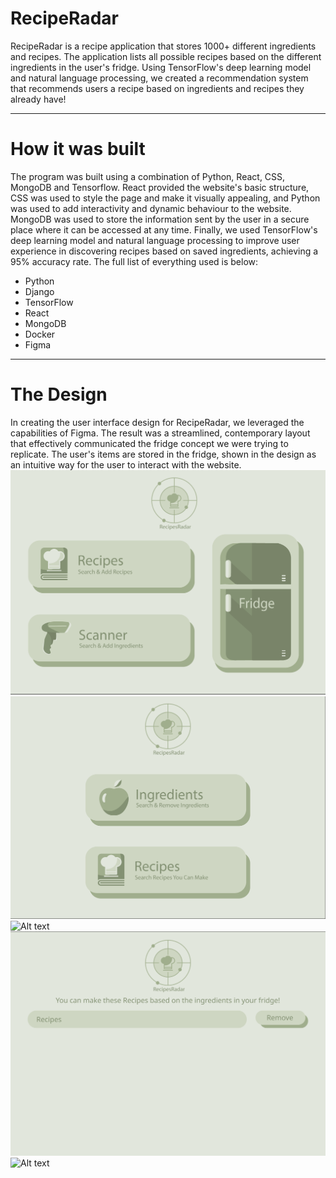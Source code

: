 # RecipeRadar

RecipeRadar is a recipe application that stores 1000+ different ingredients and recipes. The application lists all possible recipes based on the different ingredients in the user's fridge. Using TensorFlow's deep learning model and natural language processing, we created a recommendation system that recommends users a recipe based on ingredients and recipes they already have!

<hr>
<h1> How it was built </h1>
The program was built using a combination of Python, React, CSS, MongoDB and Tensorflow. React provided the website's basic structure, CSS was used to style the page and make it visually appealing, and Python was used to add interactivity and dynamic behaviour to the website. MongoDB was used to store the information sent by the user in a secure place where it can be accessed at any time. Finally, we used TensorFlow's deep learning model and natural language processing to improve
user experience in discovering recipes based on saved ingredients, achieving a 95% accuracy rate. The full list of everything used is below:
<ul>
<li>Python</li>
<li>Django</li>
<li>TensorFlow</li>
<li>React</li>
<li>MongoDB</li>
<li>Docker</li>
<li>Figma</li>
</ul>
<hr>
<h1> The Design </h1>
In creating the user interface design for RecipeRadar, we leveraged the capabilities of Figma. The result was a streamlined, contemporary layout that effectively communicated the fridge concept we were trying to replicate. The user's items are stored in the fridge, shown in the design as an intuitive way for the user to interact with the website.
<img src="/Images/Home.png" alt="Alt text" title="Optional title">
<img src="/Images/Fridge.png" alt="Alt text" title="Optional title">
<img src="/Images/Type Ingredient.png.png" alt="Alt text" title="Optional title">
<img src="/Images/Recipe Recommendation.png" alt="Alt text" title="Optional title">
<img src="/Images/Type Recipe.png.png" alt="Alt text" title="Optional title">


<br>
